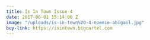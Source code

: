 ```yaml
---
title: Is In Town Issue 4
date: 2017-06-01 15:14:00 Z
image: "/uploads/is-in-town%20-4-noemie-abigail.jpg"
buy-link: https://isintown.bigcartel.com
---
```


